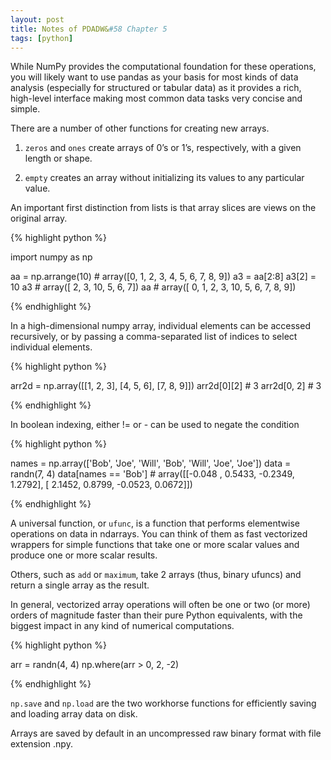 ```yaml
---
layout: post
title: Notes of PDADW&#58 Chapter 5
tags: [python]
---
```


While NumPy provides the computational foundation for these operations, you will likely want to use pandas as your basis for most kinds of data analysis (especially for structured or tabular data) as it provides a rich, high-level interface making most common data tasks very concise and simple.

There are a number of other functions for creating new arrays.

1. `zeros` and `ones` create arrays of 0’s or 1’s, respectively, with a given length or shape.

2. `empty` creates an array without initializing its values to any particular value.

An important first distinction from lists is that array slices are views on the original array.

{% highlight python %}

import numpy as np

aa = np.arrange(10)  # array([0, 1, 2, 3, 4, 5, 6, 7, 8, 9])
a3 = aa[2:8]
a3[2] = 10
a3  # array([ 2,  3, 10,  5,  6,  7])
aa  # array([ 0,  1,  2,  3, 10,  5,  6,  7,  8,  9])

{% endhighlight %}

In a high-dimensional numpy array, individual elements can be accessed recursively, or by passing a comma-separated list of indices to select individual elements.

{% highlight python %}

arr2d = np.array([[1, 2, 3], [4, 5, 6], [7, 8, 9]])
arr2d[0][2]  # 3
arr2d[0, 2]  # 3

{% endhighlight %}

In boolean indexing, either != or - can be used to negate the condition

{% highlight python %}

names = np.array(['Bob', 'Joe', 'Will', 'Bob', 'Will', 'Joe', 'Joe'])
data = randn(7, 4)
data[names == 'Bob']  # array([[-0.048 , 0.5433, -0.2349, 1.2792], [ 2.1452, 0.8799, -0.0523, 0.0672]])

{% endhighlight %}

A universal function, or `ufunc`, is a function that performs elementwise operations on data in ndarrays. You can think of them as fast vectorized wrappers for simple functions that take one or more scalar values and produce one or more scalar results.

Others, such as `add` or `maximum`, take 2 arrays (thus, binary ufuncs) and return a single array as the result.

In general, vectorized array operations will often be one or two (or more) orders of magnitude faster than their pure Python equivalents, with the biggest impact in any kind of numerical computations.

{% highlight python %}

arr = randn(4, 4)
np.where(arr > 0, 2, -2)

{% endhighlight %}


`np.save` and `np.load` are the two workhorse functions for efficiently saving and loading array data on disk.

Arrays are saved by default in an uncompressed raw binary format with file extension .npy.
